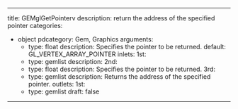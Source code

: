 
---
title: GEMglGetPointerv
description: return the address of the specified pointer
categories:
  - object
pdcategory: Gem, Graphics
arguments:
    - type: float
      description: Specifies the pointer to be returned.
      default: GL_VERTEX_ARRAY_POINTER
inlets:
  1st:
    - type: gemlist
      description:
  2nd:
    - type: float
      description: Specifies the pointer to be returned.
  3rd:
    - type: gemlist
      description: Returns the address of the specified pointer.
outlets:
  1st:
    - type: gemlist
draft: false
---


